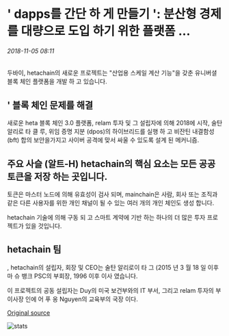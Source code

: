 # ' dapps를 간단 하 게 만들기 ': 분산형 경제를 대량으로 도입 하기 위한 플랫폼 ...

###### 2018-11-05 08:11

두바이, hetachain의 새로운 프로젝트는 "산업용 스케일 계산 기능"을 갖춘 유니버셜 블록 체인 플랫폼을 개발 하 고 있습니다.

## ' 블록 체인 문제를 해결

새로운 heta 블록 체인 3.0 플랫폼, relam 투자 및 그 설립자에 의해 2018에 시작, 술탄 알리로 타 클 루, 위임 증명 지분 (dpos)의 하이브리드를 실행 하 고 비잔틴 내결함성 (bft) 합의 보안을가지고 사이버 공격에 맞서 싸울 수 있도록 설계 된 메커니즘.

## 주요 사슬 (알트-H) hetachain의 핵심 요소는 모든 공공 토큰을 저장 하는 곳입니다.

토큰은 마스터 노드에 의해 유효성이 검사 되며, mainchain은 사람, 회사 또는 조직과 같은 다른 사용자를 위한 개인 채널이 될 수 있는 여러 개의 개인 체인도 생성 합니다.

hetachain 기술에 의해 구동 되 고 스마트 계약에 기반 하는 하나의 더 많은 투자 프로젝트가 있을 것입니다.

## hetachain 팀

, hetachain의 설립자, 회장 및 CEO는 술탄 알리로이 타 그 (2015 년 3 월 18 일 이후 마 슈 뱅크 PSC의 부회장, 1996 이후 이사 였습니다.

이 프로젝트의 공동 설립자는 Duy의 미국 보건부와의 IT 부서, 그리고 relam 투자의 부이사장 인에 어 푸 옹 Nguyen의 교육부의 국장 이다.

[Original source](https://cointelegraph.com/news/creating-dapps-can-be-simple-platform-to-bring-decentralized-economy-to-mass-adoption)

![stats](https://c.statcounter.com/11760860/0/a89fa40b/1/ "stats")